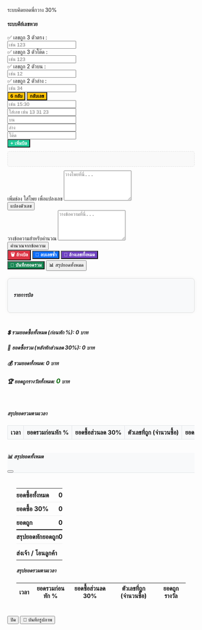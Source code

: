 ระบบคิดยอดพี่กวาง 30%
<html lang="th">
<head>
    <meta charset="UTF-8">
    <title>ระบบคีย์เลขหวย</title>
    <link href="https://cdn.jsdelivr.net/npm/bootstrap@5.3.3/dist/css/bootstrap.min.css" rel="stylesheet">
    <script src="https://cdn.jsdelivr.net/npm/bootstrap@5.3.3/dist/js/bootstrap.bundle.min.js"></script>
    <script src="https://html2canvas.hertzen.com/dist/html2canvas.min.js"></script>
    <style>
        body { padding: 20px; }
        .btn-yellow { background-color: #ffc107; color: #000; font-weight: bold; }
        .btn-teal { background-color: #20c997; color: #fff; font-weight: bold; }
        .btn-red { background-color: #dc3545; color: white; font-weight: bold; }
        .btn-blue { background-color: #0d6efd; color: white; font-weight: bold; }
        .btn-purple { background-color: #6f42c1; color: white; font-weight: bold; }
        .btn-dark-green { background-color: #198754; color: white; font-weight: bold; }
        .winning-info-text { color: green; font-weight: bold; margin-left: 10px; }
        .winning-amount-display { color: darkgreen; font-weight: bold; font-size: 1.2em; }
        .correct-numbers-row .col-md-3 { flex: 0 0 auto; width: 25%; }
        @media (max-width: 767.98px) { .correct-numbers-row .col-md-3 { width: 50%; } }
        .input-amounts-group .col-auto { padding-right: 5px; }
        .input-amounts-group .col-auto:last-child { padding-right: 0; }
        .summary-layout { display: flex; justify-content: space-between; align-items: flex-start; margin-top: 20px; }
        .main-bill-summary { flex: 1; margin-right: 20px; }
        .bill-entry-old { margin-bottom: 5px; border-bottom: 1px dashed #ccc; padding-bottom: 5px; }
        .total-time-display { font-size: 0.9em; color: #555; display: block; margin-bottom: 5px; font-weight: normal; }
        .winning-number-detail { font-size: 0.9em; color: green; margin-left: 0; margin-top: 3px; }
        #inputNumbersDisplay { margin-top: 10px; margin-bottom: 10px; padding: 5px; border: 1px dashed #ddd; min-height: 30px; background-color: #f9f9f9; border-radius: 5px; }
        .displayed-number { display: inline-block; background-color: #e0e0e0; padding: 3px 8px; margin: 2px; border-radius: 3px; font-weight: bold; cursor: pointer; }
        .displayed-number:hover { background-color: #ccc; }
        #timeBasedSummaryTableContainer { margin-top: 20px; width: 100%; overflow-x: auto; }
        #timeBasedSummaryTable { width: 100%; border-collapse: collapse; margin-top: 10px; }
        #timeBasedSummaryTable th, #timeBasedSummaryTable td { border: 1px solid #dee2e6; padding: 8px; text-align: right; white-space: nowrap; }
        #timeBasedSummaryTable th { background-color: #f8f9fa; text-align: center; }
        #timeBasedSummaryTable td:first-child { text-align: center; font-weight: bold; }
        #timeBasedSummaryTable tfoot tr { font-weight: bold; background-color: #e9ecef; }
        #timeBasedSummaryTable td.winning-numbers-cell { text-align: left; white-space: normal; font-size: 0.85em; }
        .delete-summary-btn { background: none; border: none; color: #dc3545; cursor: pointer; font-size: 1.2em; padding: 0; margin-left: 5px; vertical-align: middle; }
        .delete-summary-btn:hover { color: #bd2130; }
        #currentBillDisplay { margin-top: 20px; border: 1px solid #ddd; padding: 15px; background-color: #f8f9fa; border-radius: 8px; box-shadow: 0 0 10px rgba(0,0,0,0.05); }
        .ticket-group { border: 1px solid #cce5ff; background-color: #e6f7ff; padding: 10px; margin-bottom: 15px; border-radius: 5px; }
        .ticket-header { font-weight: bold; font-size: 1.1em; margin-bottom: 5px; display: flex; justify-content: space-between; align-items: center; }
        .ticket-item { display: flex; justify-content: space-between; padding: 2px 0; border-bottom: 1px dotted #a8dafc; }
        .ticket-item:last-child { border-bottom: none; }
        .ticket-number-type { font-weight: bold; }
        .ticket-amount { color: #007bff; }
        .ticket-delete-btn { background: none; border: none; color: #dc3545; cursor: pointer; font-size: 1em; margin-left: 10px; padding: 0; }
        .ticket-delete-btn:hover { color: #bd2130; }
        .hide-for-single-discount { display: none !important; }
        .th-33-percent, .td-33-percent { color: purple; font-weight: bold; }
        .overall-summary-table th, .overall-summary-table td { text-align: right; padding: 8px; border: 1px solid #dee2e6; }
        .overall-summary-table th:first-child, .overall-summary-table td:first-child { text-align: left; }
        .overall-summary-table tfoot th, .overall-summary-table tfoot td { font-weight: bold; background-color: #e9ecef; }
        .overall-summary-grid { display: grid; grid-template-columns: 1fr 1fr; gap: 10px; margin-top: 15px; border: 1px solid #ddd; padding: 10px; border-radius: 5px; }
        .overall-summary-grid strong { justify-self: start; }
        .overall-summary-grid .value { justify-self: end; }
        .overall-summary-footer { margin-top: 20px; padding-top: 10px; border-top: 1px solid #ccc; }
        .summary-total-footer { font-size: 1.2em; font-weight: bold; }
        .summary-total-footer.negative { color: red; }
        .summary-total-footer.positive { color: green; }
        .summary-total-status { font-size: 1.1em; font-weight: bold; margin-top: 5px; }
        .summary-total-status.negative { color: red; }
        .summary-total-status.positive { color: green; }
        .specific-summary-table { width: 100%; border-collapse: collapse; font-size: 1.2em; }
        .specific-summary-table td { padding: 8px 0; border-bottom: 1px solid #eee; }
        .specific-summary-table td:first-child { font-weight: bold; }
        .specific-summary-table td:last-child { text-align: right; font-weight: bold; }
        .specific-summary-table tr:last-child td { border-bottom: none; }
        .specific-summary-table .negative-value { color: #dc3545; }
        .specific-summary-table .total-row td { border-top: 2px solid #000; }
        .summary-status-row td { padding-top: 15px; }
        .summary-status-row .status-text { color: green; font-weight: bold; }
        .summary-status-row .status-text.negative { color: #dc3545; }
        #overallSummaryModal .modal-body { padding: 1.5rem; }
        #overallSummaryModal .modal-header { background-color: #f8f9fa; border-bottom: 1px solid #dee2e6; }
        #modalSummaryTable { width: 100%; border-collapse: collapse; margin-top: 10px; }
        #modalSummaryTable th, #modalSummaryTable td { border: 1px solid #dee2e6; padding: 8px; text-align: right; white-space: nowrap; }
        #modalSummaryTable th { background-color: #f8f9fa; text-align: center; }
        #modalSummaryTable td:first-child { text-align: center; font-weight: bold; }
        #modalSummaryTable tfoot tr { font-weight: bold; background-color: #e9ecef; }
        #modalSummaryTable td.winning-numbers-cell { text-align: left; white-space: normal; font-size: 0.85em; }
    </style>
</head>
<body>
    <h4 class="mb-3 p-4">ระบบคีย์เลขหวย</h4>
    <div class="container-fluid">
        <div class="row">
            <div class="col-12">
                <div class="row mb-3 gx-3 gy-2 correct-numbers-row">
                    <div class="col-md-3">
                        <label for="correctThreeDigitsDirectInput">✅ เลขถูก 3 ตัวตรง :</label>
                        <input type="text" id="correctThreeDigitsDirectInput" class="form-control" placeholder="เช่น 123" oninput="updateCorrectNumbers()">
                    </div>
                    <div class="col-md-3">
                        <label for="correctThreeDigitsTodsInput">✅ เลขถูก 3 ตัวโต๊ด :</label>
                        <input type="text" id="correctThreeDigitsTodsInput" class="form-control" placeholder="เช่น 123" oninput="updateCorrectNumbers()">
                    </div>
                    <div class="col-md-3">
                        <label for="correctTwoDigitsUpperInput">✅ เลขถูก 2 ตัวบน :</label>
                        <input type="text" id="correctTwoDigitsUpperInput" class="form-control" placeholder="เช่น 12" oninput="updateCorrectNumbers()">
                    </div>
                    <div class="col-md-3">
                        <label for="correctTwoDigitsLowerInput">✅ เลขถูก 2 ตัวล่าง :</label>
                        <input type="text" id="correctTwoDigitsLowerInput" class="form-control" placeholder="เช่น 34" oninput="updateCorrectNumbers()">
                    </div>
                </div>
                <div id="numberList" class="mb-3"></div>
                <div class="d-flex justify-content-start gap-2 mt-3">
                    <button class="btn btn-yellow" onclick="generate6Reverse()">6 กลับ</button>
                    <button class="btn btn-yellow" onclick="reverseInputNumbers()">กลับเลข</button>
                </div>
                <div class="row g-2 align-items-center mb-3 input-amounts-group">
                    <div class="col-auto">
                        <input type="text" id="billTime" class="form-control" placeholder="เช่น 15:30">
                    </div>
                    <div class="col-auto">
                        <input type="text" id="inputNumber" class="form-control" placeholder="ใส่เลข เช่น 13 31 23" oninput="displayInputNumbers()" onkeydown="handleInputNumberKeydown(event)" onblur="handleInputNumberBlur()" autocomplete="off">
                    </div>
                    <div class="col-auto">
                        <input type="number" id="upperAmount" class="form-control" placeholder="บน">
                    </div>
                    <div class="col-auto">
                        <input type="number" id="lowerAmount" class="form-control" placeholder="ล่าง">
                    </div>
                    <div class="col-auto">
                        <input type="number" id="todsAmount" class="form-control" placeholder="โต๊ด">
                    </div>
                    <div class="col-auto">
                        <button class="btn btn-teal" onclick="addNumber()">+ เพิ่มบิล</button>
                    </div>
                </div>
                <div id="inputNumbersDisplay" class="mb-3"></div>
                <div class="row">
                    <div class="col-md-6">
                        <div class="mt-4 mb-3">
                            <label for="phoyInput" class="form-label">เพิ่มช่อง ใส่โพย เพื่อแปลงเลข</label>
                            <textarea class="form-control" id="phoyInput" rows="5" placeholder="วางโพยที่นี่..."></textarea>
                        </div>
                        <div class="d-flex justify-content-start gap-2 mt-3">
                            <button class="btn btn-primary" onclick="convertPhoy()">แปลงตัวเลข</button>
                        </div>
                    </div>
                    <div class="col-md-6">
                        <div class="mt-4 mb-3">
                            <label for="textInput" class="form-label">วางข้อความสำหรับคำนวณ</label>
                            <textarea class="form-control" id="textInput" rows="5" placeholder="วางข้อความที่นี่..."></textarea>
                        </div>
                        <div class="d-flex justify-content-start gap-2 mt-3">
                            <button class="btn btn-primary" onclick="processCopiedText()">คำนวณจากข้อความ</button>
                        </div>
                    </div>
                </div>
                <div class="d-flex justify-content-start gap-2 mt-3">
                    <button class="btn btn-red" onclick="clearBill()">🗑 ล้างบิล</button>
                    <button class="btn btn-blue" onclick="removeDuplicates()">🚫 ลบเลขซ้ำ</button>
                    <button class="btn btn-purple" onclick="clearAllData()">🧹 ล้างเลขทั้งหมด</button>
                    <div class="ms-auto d-flex gap-2">
                        <button class="btn btn-dark-green" onclick="saveCurrentBillSummary()">💾 บันทึกยอดรวม</button>
                        <button class="btn btn-primary" onclick="showCombinedSummaryModal()">📊 สรุปยอดทั้งหมด</button>
                    </div>
                </div>
                <div id="currentBillDisplay" class="mt-4">
                    <h5>รายการบิล</h5>
                </div>
                <div class="summary-layout">
                    <div class="main-bill-summary">
                        <h5 class="mt-2 mb-2"><span id="totalTime" class="total-time-display"></span></h5>
                        <h5 class="mb-2">💲 รวมยอดซื้อทั้งหมด (ก่อนหัก %): <span id="grandTotalBeforeDiscount">0</span> บาท</h5>
                        <h5 class="mb-2">🎉 ยอดซื้อรวม (หลังหักส่วนลด 30%): <span id="singleDiscountTotalAmount">0</span> บาท</h5>
                        <h5 class="mt-2 mb-2">💰 รวมยอดทั้งหมด: <span id="totalDisplay">0</span> บาท</h5>
                        <h5 class="mt-2 mb-2">🏆 ยอดถูกรางวัลทั้งหมด: <span id="totalWinningAmount" class="winning-amount-display">0</span> บาท</h5>
                        <div id="winningNumbersDisplay"></div>
                    </div>
                </div>
                <div id="timeBasedSummaryTableContainer">
                    <h5 class="mt-4 mb-2">สรุปยอดรวมตามเวลา</h5>
                    <table id="timeBasedSummaryTable" class="table table-bordered table-striped">
                        <thead>
                            <tr>
                                <th>เวลา</th>
                                <th>ยอดรวมก่อนหัก %</th>
                                <th>ยอดซื้อส่วนลด 30%</th>
                                <th class="text-center">ตัวเลขที่ถูก (จำนวนซื้อ)</th>
                                <th>ยอดถูกรางวัล</th>
                                <th>ลบ</th>
                            </tr>
                        </thead>
                        <tbody id="timeBasedSummaryTableBody"></tbody>
                        <tfoot id="timeBasedSummaryTableFoot"></tfoot>
                    </table>
                </div>
            </div>
        </div>
    </div>
    <div class="modal fade" id="overallSummaryModal" tabindex="-1" aria-labelledby="overallSummaryModalLabel" aria-hidden="true">
        <div class="modal-dialog modal-xl">
            <div class="modal-content">
                <div class="modal-header">
                    <h5 class="modal-title" id="overallSummaryModalLabel">📊 สรุปยอดทั้งหมด</h5>
                    <button type="button" class="btn-close" data-bs-dismiss="modal" aria-label="Close"></button>
                </div>
                <div class="modal-body">
                    <div id="overallSummaryContent">
                        <table class="specific-summary-table mb-4">
                            <tbody>
                                <tr>
                                    <td>ยอดซื้อทั้งหมด</td>
                                    <td id="overallTotalPurchase">0</td>
                                </tr>
                                <tr>
                                    <td>ยอดซื้อ 30%</td>
                                    <td id="overallDiscountedPurchase">0</td>
                                </tr>
                                <tr>
                                    <td>ยอดถูก</td>
                                    <td id="overallWinningAmount">0</td>
                                </tr>
                                <tr class="total-row">
                                    <td>สรุปยอดหักยอดถูก</td>
                                    <td id="overallNetTotal">0</td>
                                </tr>
                                <tr class="summary-status-row">
                                    <td>ส่งเจ้า / โอนลูกค้า</td>
                                    <td id="overallStatusText" class="status-text"></td>
                                </tr>
                            </tbody>
                        </table>
                    </div>
                    <div id="modalSummaryTableContainer">
                        <h5 class="mt-4 mb-2">สรุปยอดรวมตามเวลา</h5>
                        <table id="modalTimeBasedSummaryTable" class="table table-bordered table-striped">
                            <thead>
                                <tr>
                                    <th>เวลา</th>
                                    <th>ยอดรวมก่อนหัก %</th>
                                    <th>ยอดซื้อส่วนลด 30%</th>
                                    <th class="text-center">ตัวเลขที่ถูก (จำนวนซื้อ)</th>
                                    <th>ยอดถูกรางวัล</th>
                                </tr>
                            </thead>
                            <tbody id="modalTimeBasedSummaryTableBody"></tbody>
                            <tfoot id="modalTimeBasedSummaryTableFoot"></tfoot>
                        </table>
                    </div>
                </div>
                <div class="modal-footer">
                    <button type="button" class="btn btn-secondary" data-bs-dismiss="modal">ปิด</button>
                    <button type="button" class="btn btn-primary" onclick="saveOverallSummaryAsImage()">💾 บันทึกรูปภาพ</button>
                </div>
            </div>
        </div>
    </div>
    <script>
        const billTimeInput = document.getElementById('billTime');
        const inputNumberInput = document.getElementById('inputNumber');
        const upperAmountInput = document.getElementById('upperAmount');
        const lowerAmountInput = document.getElementById('lowerAmount');
        const todsAmountInput = document.getElementById('todsAmount');
        const textInput = document.getElementById('textInput');
        const phoyInput = document.getElementById('phoyInput');
        const inputNumbersDisplay = document.getElementById('inputNumbersDisplay');
        const currentBillDisplay = document.getElementById('currentBillDisplay');
        const timeBasedSummaryTableBody = document.getElementById('timeBasedSummaryTableBody');
        const timeBasedSummaryTableFoot = document.getElementById('timeBasedSummaryTableFoot');
        const totalDisplay = document.getElementById('totalDisplay');
        const grandTotalBeforeDiscountDisplay = document.getElementById('grandTotalBeforeDiscount');
        const singleDiscountTotalAmountDisplay = document.getElementById('singleDiscountTotalAmount');
        const totalWinningAmountDisplay = document.getElementById('totalWinningAmount');
        const winningNumbersDisplay = document.getElementById('winningNumbersDisplay');
        const correctThreeDigitsDirectInput = document.getElementById('correctThreeDigitsDirectInput');
        const correctThreeDigitsTodsInput = document.getElementById('correctThreeDigitsTodsInput');
        const correctTwoDigitsUpperInput = document.getElementById('correctTwoDigitsUpperInput');
        const correctTwoDigitsLowerInput = document.getElementById('correctTwoDigitsLowerInput');
        let currentBillEntries = [];
        let allBills = [];

        function saveData() {
            localStorage.setItem('lottoCurrentBill', JSON.stringify(currentBillEntries));
            localStorage.setItem('lottoAllBills', JSON.stringify(allBills));
        }

        function loadData() {
            const savedCurrentBill = localStorage.getItem('lottoCurrentBill');
            if (savedCurrentBill) {
                currentBillEntries = JSON.parse(savedCurrentBill);
            }
            const savedAllBills = localStorage.getItem('lottoAllBills');
            if (savedAllBills) {
                allBills = JSON.parse(savedAllBills);
            }
        }

        function updateDisplay() {
            const billContainer = document.getElementById('currentBillDisplay');
            billContainer.innerHTML = '<h5>รายการบิล</h5>';
            let htmlContent = '';
            currentBillEntries.forEach((entry, index) => {
                const totalForEntry = (entry.upper || 0) + (entry.lower || 0) + (entry.tods || 0);
                let details = '';
                if (entry.upper > 0) details += ` บน: ${entry.upper}`;
                if (entry.lower > 0) details += ` ล่าง: ${entry.lower}`;
                if (entry.tods > 0) details += ` โต๊ด: ${entry.tods}`;
                htmlContent += `<div class="ticket-group"><div class="ticket-header"><span>${entry.number}</span></div><div class="ticket-item"><span class="ticket-number-type">${details}</span><span class="ticket-amount">${totalForEntry}</span></div></div>`;
            });
            billContainer.innerHTML += htmlContent;
            
            const totals = calculateTotal(currentBillEntries);
            grandTotalBeforeDiscountDisplay.textContent = totals.grandTotalBeforeDiscount;
            singleDiscountTotalAmountDisplay.textContent = totals.singleDiscountTotalAmount;
            totalDisplay.textContent = totals.total;
            checkWinningNumbers();
            updateWinningNumbersDisplay();
            saveData();
        }

        function renderBillDetails(entry) {
            let details = '';
            if (entry.upper > 0) {
                if (entry.number.length === 3) details += `ตรง ${entry.upper} `;
                else details += `บน ${entry.upper} `;
            }
            if (entry.tods > 0) details += `โต๊ด ${entry.tods} `;
            if (entry.lower > 0) details += `ล่าง ${entry.lower} `;
            return details.trim();
        }

        function calculateTotal(entries) {
            let total = 0;
            let grandTotalBeforeDiscount = 0;
            let singleDiscountTotalAmount = 0;
            entries.forEach(entry => {
                const upperTotal = entry.upper;
                const lowerTotal = entry.lower;
                const todsTotal = entry.tods;
                const totalForEntry = upperTotal + lowerTotal + todsTotal;
                grandTotalBeforeDiscount += totalForEntry;
                if (totalForEntry > 50) {
                    singleDiscountTotalAmount += 50 + (totalForEntry - 50) * 0.7;
                } else {
                    singleDiscountTotalAmount += totalForEntry;
                }
                total += totalForEntry;
            });
            return {
                total: total.toFixed(2),
                grandTotalBeforeDiscount: grandTotalBeforeDiscount.toFixed(2),
                singleDiscountTotalAmount: singleDiscountTotalAmount.toFixed(2)
            };
        }

        function addNumber() {
            const numbers = inputNumberInput.value.trim().split(/\s+/).filter(n => n.length > 0);
            const upperAmount = parseFloat(upperAmountInput.value) || 0;
            const lowerAmount = parseFloat(lowerAmountInput.value) || 0;
            const todsAmount = parseFloat(todsAmountInput.value) || 0;
            if (numbers.length === 0 || (upperAmount === 0 && lowerAmount === 0 && todsAmount === 0)) {
                alert('กรุณาใส่เลขและยอดเงินอย่างน้อยหนึ่งช่อง');
                return;
            }
            const billTime = billTimeInput.value || new Date().toLocaleTimeString('th-TH', { hour: '2-digit', minute: '2-digit' });
            numbers.forEach(num => {
                const newEntry = { time: billTime, number: num, upper: upperAmount, lower: lowerAmount, tods: todsAmount };
                currentBillEntries.push(newEntry);
            });
            inputNumberInput.value = '';
            upperAmountInput.value = '';
            lowerAmountInput.value = '';
            todsAmountInput.value = '';
            inputNumbersDisplay.innerHTML = '';
            updateDisplay();
        }

        function deleteNumber(number) {
            currentBillEntries = currentBillEntries.filter(entry => entry.number !== number);
            saveData();
            updateDisplay();
        }

        function clearBill() {
            if (confirm('ยืนยันการล้างบิลทั้งหมดในรอบนี้?')) {
                currentBillEntries = [];
                saveData();
                updateDisplay();
            }
        }

        function removeDuplicates() {
            const uniqueEntries = [];
            const numbersSeen = new Set();
            for (const entry of currentBillEntries) {
                if (!numbersSeen.has(entry.number)) {
                    uniqueEntries.push(entry);
                    numbersSeen.add(entry.number);
                }
            }
            currentBillEntries = uniqueEntries;
            saveData();
            updateDisplay();
        }

        function clearAllData() {
            if (confirm('ยืนยันการล้างข้อมูลทั้งหมด (รวมถึงประวัติบิล)?')) {
                currentBillEntries = [];
                allBills = [];
                saveData();
                updateDisplay();
                updateSummaryTable();
            }
        }

        function saveCurrentBillSummary() {
            const selectedTime = document.getElementById('billTime').value;
            if (!selectedTime) { 
                alert('กรุณาเลือกเวลาก่อนบันทึก');
                return;
            }
            const total = calculateTotal(currentBillEntries);
            const time = billTimeInput.value || new Date().toLocaleTimeString('th-TH', { hour: '2-digit', minute: '2-digit' });
            allBills.push({
                time: time,
                grandTotalBeforeDiscount: parseFloat(total.grandTotalBeforeDiscount),
                singleDiscountTotalAmount: parseFloat(total.singleDiscountTotalAmount),
                total: parseFloat(total.total),
                winningAmount: 0,
                winningDetails: [],
                correctNumbers: {
                    threeDigitsDirect: correctThreeDigitsDirectInput.value.trim(),
                    threeDigitsTods: correctThreeDigitsTodsInput.value.trim(),
                    twoDigitsUpper: correctTwoDigitsUpperInput.value.trim(),
                    twoDigitsLower: correctTwoDigitsLowerInput.value.trim()
                },
                entries: currentBillEntries
            });
            currentBillEntries = [];
            saveData();
            updateDisplay();
            updateSummaryTable();
            alert('บันทึกยอดรวมแล้ว');
            updateCorrectNumbers();
            billTimeInput.value = '';
            phoyInput.value = '';
        }

        function updateSummaryTable() {
            const summaryData = allBills;
            summaryData.sort((a, b) => {
                const timeA = a.time.split(':').map(Number);
                const timeB = b.time.split(':').map(Number);
                if (timeA[0] !== timeB[0]) return timeA[0] - timeB[0];
                return timeA[1] - timeB[1];
            });
            let tableBodyHtml = '';
            let grandTotalBeforeDiscount = 0;
            let singleDiscountTotalAmount = 0;
            let totalSum = 0;
            let totalWinningAmount = 0;
            allBills.forEach((bill, index) => {
                const grandTotalBeforeDiscountText = Math.round(bill.grandTotalBeforeDiscount);
                const singleDiscountTotalAmountText = Math.round(bill.singleDiscountTotalAmount);
                const winningAmountText = Math.round(bill.winningAmount);
                const winningDetailsHtml = renderWinningDetails(bill.winningDetails);
                const winningClass = bill.winningAmount > 0 ? 'text-success' : 'text-danger';

                tableBodyHtml += `<tr>
                    <td style="text-align: center;">${bill.time}</td>
                    <td style="text-align: center;">${grandTotalBeforeDiscountText}</td>
                    <td class="td-33-percent" style="text-align: center;">${singleDiscountTotalAmountText}</td>
                    <td class="winning-numbers-cell">${winningDetailsHtml}</td>
                    <td class="${winningClass}" style="text-align: center;">${winningAmountText}</td>
                    <td style="text-align: center;"><button class="delete-summary-btn" onclick="deleteSummary(${index})">🗑</button></td>
                </tr>`;
                grandTotalBeforeDiscount += bill.grandTotalBeforeDiscount;
                singleDiscountTotalAmount += bill.singleDiscountTotalAmount;
                totalSum += bill.total;
                totalWinningAmount += bill.winningAmount;
            });
            timeBasedSummaryTableBody.innerHTML = tableBodyHtml;
            const netTotal = totalWinningAmount - totalSum;
            const netTotalClass = netTotal > 0 ? 'text-success' : 'text-danger';
            const tableFootHtml = `<tr>
                <th>รวมทั้งหมด:</th>
                <th style="text-align: center;">${Math.round(grandTotalBeforeDiscount)}</th>
                <th class="th-33-percent" style="text-align: center;">${Math.round(singleDiscountTotalAmount)}</th>
                <th></th>
                <th class="${netTotalClass}" style="text-align: center;">${Math.round(totalWinningAmount)}</th>
                <th></th>
            </tr>`;
            timeBasedSummaryTableFoot.innerHTML = tableFootHtml;
        }

        function deleteSummary(index) {
            if (confirm('ยืนยันการลบรายการสรุปนี้?')) {
                allBills.splice(index, 1);
                saveData();
                updateSummaryTable();
            }
        }

        function checkWinningNumbers() {
            const correctThreeDigitsDirect = correctThreeDigitsDirectInput.value.trim();
            const correctThreeDigitsTods = correctThreeDigitsTodsInput.value.trim();
            const correctTwoDigitsUpper = correctTwoDigitsUpperInput.value.trim();
            const correctTwoDigitsLower = correctTwoDigitsLowerInput.value.trim();
            let totalWinningAmount = 0;
            let winningDetails = [];
            currentBillEntries.forEach(entry => {
                let entryWinningAmount = 0;
                let winningTypes = [];
                if (correctThreeDigitsDirect && entry.number === correctThreeDigitsDirect && entry.upper > 0) { entryWinningAmount += entry.upper * 600; winningTypes.push('ตรง'); }
                if ((correctThreeDigitsDirect && arePermutations(entry.number, correctThreeDigitsDirect)) && entry.tods > 0) { entryWinningAmount += entry.tods * 150; winningTypes.push('โต๊ด'); }
                if (correctThreeDigitsTods && arePermutations(entry.number, correctThreeDigitsTods) && entry.tods > 0) { entryWinningAmount += entry.tods * 150; winningTypes.push('โต๊ด'); }
                if (correctTwoDigitsUpper && entry.number === correctTwoDigitsUpper && entry.upper > 0) { entryWinningAmount += entry.upper * 90; winningTypes.push('บน'); }
                if (correctTwoDigitsLower && entry.number === correctTwoDigitsLower && entry.lower > 0) { entryWinningAmount += entry.lower * 90; winningTypes.push('ล่าง'); }
                if (entryWinningAmount > 0) {
                    totalWinningAmount += entryWinningAmount;
                    winningDetails.push({ number: entry.number, types: winningTypes, purchase: { upper: entry.upper, lower: entry.lower, tods: entry.tods } });
                }
            });
            allBills.forEach(bill => {
                bill.winningAmount = 0;
                bill.winningDetails = [];
                const correct = bill.correctNumbers;
                bill.entries.forEach(entry => {
                    let entryWinningAmount = 0;
                    let winningTypes = [];
                    if (correct.threeDigitsDirect && entry.number === correct.threeDigitsDirect && entry.upper > 0) { entryWinningAmount += entry.upper * 500; winningTypes.push('ตรง'); }
                    if ((correct.threeDigitsDirect && arePermutations(entry.number, correct.threeDigitsDirect)) && entry.tods > 0) { entryWinningAmount += entry.tods * 100; winningTypes.push('โต๊ด'); }
                    if (correct.threeDigitsTods && arePermutations(entry.number, correct.threeDigitsTods) && entry.tods > 0) { entryWinningAmount += entry.tods * 100; winningTypes.push('โต๊ด'); }
                    if (correct.twoDigitsUpper && entry.number === correct.twoDigitsUpper && entry.upper > 0) { entryWinningAmount += entry.upper * 70; winningTypes.push('บน'); }
                    if (correct.twoDigitsLower && entry.number === correct.twoDigitsLower && entry.lower > 0) { entryWinningAmount += entry.lower * 70; winningTypes.push('ล่าง'); }
                    if (entryWinningAmount > 0) {
                        bill.winningAmount += entryWinningAmount;
                        bill.winningDetails.push({ number: entry.number, types: winningTypes, purchase: { upper: entry.upper, lower: entry.lower, tods: entry.tods } });
                    }
                });
            });
            saveData();
            updateSummaryTable();
            totalWinningAmountDisplay.textContent = totalWinningAmount.toFixed(2);
        }

        function updateWinningNumbersDisplay() {
            const correctThreeDigitsDirect = correctThreeDigitsDirectInput.value.trim();
            const correctThreeDigitsTods = correctThreeDigitsTodsInput.value.trim();
            const correctTwoDigitsUpper = correctTwoDigitsUpperInput.value.trim();
            const correctTwoDigitsLower = correctTwoDigitsLowerInput.value.trim();
            let winningNumbersHtml = '<h5>ตัวเลขที่ถูก:</h5>';
            const allCorrectNumbers = [];
            if (correctThreeDigitsDirect) allCorrectNumbers.push(`${correctThreeDigitsDirect} (3 ตัวตรง)`);
            if (correctThreeDigitsTods) allCorrectNumbers.push(`${correctThreeDigitsTods} (3 ตัวโต๊ด)`);
            if (correctTwoDigitsUpper) allCorrectNumbers.push(`${correctTwoDigitsUpper} (2 ตัวบน)`);
            if (correctTwoDigitsLower) allCorrectNumbers.push(`${correctTwoDigitsLower} (2 ตัวล่าง)`);
            if (allCorrectNumbers.length > 0) {
                winningNumbersHtml += `<p class="winning-info-text">${allCorrectNumbers.join(', ')}</p>`;
            } else {
                winningNumbersHtml += `<p class="winning-info-text">ยังไม่มีเลขถูก</p>`;
            }
            winningNumbersDisplay.innerHTML = winningNumbersHtml;
        }

        function generate6Reverse() {
            const numbers = inputNumberInput.value.trim().split(' ').map(n => n.trim()).filter(n => n.length === 2 || n.length === 3);
            if (numbers.length === 0) {
                alert('กรุณาใส่ตัวเลขอย่างน้อยหนึ่งตัวเพื่อกลับเลข');
                return;
            }
            const allReversedNumbers = new Set();
            numbers.forEach(num => {
                if (num.length === 2) {
                    allReversedNumbers.add(num);
                    allReversedNumbers.add(num.split('').reverse().join(''));
                } else if (num.length === 3) {
                    const numArr = num.split('');
                    const permutations = new Set();
                    if (new Set(numArr).size === 3) {
                        permutations.add(numArr[0] + numArr[1] + numArr[2]);
                        permutations.add(numArr[0] + numArr[2] + numArr[1]);
                        permutations.add(numArr[1] + numArr[0] + numArr[2]);
                        permutations.add(numArr[1] + numArr[2] + numArr[0]);
                        permutations.add(numArr[2] + numArr[0] + numArr[1]);
                        permutations.add(numArr[2] + numArr[1] + numArr[0]);
                    } else if (new Set(numArr).size === 2) {
                        const unique = [...new Set(numArr)];
                        permutations.add(unique[0] + unique[0] + unique[1]);
                        permutations.add(unique[0] + unique[1] + unique[0]);
                        permutations.add(unique[1] + unique[0] + unique[0]);
                        permutations.add(unique[1] + unique[1] + unique[0]);
                        permutations.add(unique[1] + unique[0] + unique[1]);
                        permutations.add(unique[0] + unique[1] + unique[1]);
                    }
                    permutations.forEach(p => allReversedNumbers.add(p));
                }
            });
            inputNumberInput.value = [...allReversedNumbers].join(' ');
            displayInputNumbers();
        }

        function reverseInputNumbers() {
            const numbers = inputNumberInput.value.trim().split(' ').map(n => n.trim()).filter(n => n.length > 0);
            if (numbers.length === 0) {
                alert('กรุณาใส่ตัวเลขเพื่อกลับเลข');
                return;
            }
            const reversedNumbers = numbers.map(num => num.split('').reverse().join(''));
            inputNumberInput.value = reversedNumbers.join(' ');
            displayInputNumbers();
        }

        function handleInputNumberKeydown(event) {
            if (event.key === 'Enter') {
                event.preventDefault();
                addNumber();
            }
        }

        function handleInputNumberBlur() {
            const numbers = inputNumberInput.value.trim().split(' ').map(n => n.trim()).filter(n => n.length > 0);
            inputNumberInput.value = numbers.join(' ');
        }

        function displayInputNumbers() {
            const numbers = inputNumberInput.value.trim().split(' ').map(n => n.trim()).filter(n => n.length > 0);
            let displayHtml = '';
            numbers.forEach(num => { displayHtml += `<span class="displayed-number">${num}</span>`; });
            inputNumbersDisplay.innerHTML = displayHtml;
        }
        
        function convertPhoy() {
            const phoyInput = document.getElementById('phoyInput');
            const textInput = document.getElementById('textInput');
            const phoyText = phoyInput.value.trim();
            if (phoyText === '') {
                alert('กรุณาวางโพยที่ต้องการแปลง');
                return;
            }
            const lines = phoyText.split('\n').map(line => line.trim()).filter(line => line !== '');
            const groupedPhoy = new Map();
            let lastAmount = null;
            lines.forEach(line => {
                line = line.replace(/[xX×+]+/g, '*');
                let numbersPart = '';
                let amountsPart = '';
                let foundAmount = false;
                const colonMatch = line.match(/^(.*?)\s*:\s*(.*?)$/);
                if (colonMatch) {
                    numbersPart = colonMatch[1].trim();
                    const rawAmounts = colonMatch[2].trim();
                    let upperPrice = 0;
                    let lowerPrice = 0;
                    const upperMatch = rawAmounts.match(/บน\s*(\d+)/);
                    const lowerMatch = rawAmounts.match(/ล่าง\s*(\d+)/);
                    if (upperMatch) upperPrice = parseInt(upperMatch[1], 10);
                    if (lowerMatch) lowerPrice = parseInt(lowerMatch[1], 10);
                    if (upperPrice > 0 || lowerPrice > 0) amountsPart = `${upperPrice}*${lowerPrice}`;
                    else amountsPart = rawAmounts.replace(/[xX×+]+/g, '*').replace(/\s+/g, '');
                    foundAmount = true;
                } else {
                    const combinedMatch = line.match(/^(.*?)\s*=\s*(.*?)$/);
                    if (combinedMatch) {
                        numbersPart = combinedMatch[1].trim();
                        amountsPart = combinedMatch[2].trim().replace(/\s+/g, '');
                        foundAmount = true;
                    } else {
                        const slashAmountMatch = line.match(/^(.*?)\s*([/])\s*([\d*xX×+]+)$/);
                        if (slashAmountMatch) {
                            numbersPart = slashAmountMatch[1].trim();
                            amountsPart = slashAmountMatch[3].trim().replace(/\s+/g, '');
                            foundAmount = true;
                        } else {
                            const standaloneAmountMatch = line.match(/^(.*?)\s+([\d*xX×+]+)$/);
                            if (standaloneAmountMatch) {
                                numbersPart = standaloneAmountMatch[1].trim();
                                amountsPart = standaloneAmountMatch[2].trim();
                                foundAmount = true;
                            } else {
                                if (lastAmount) {
                                    numbersPart = line.trim();
                                    amountsPart = lastAmount;
                                    foundAmount = true;
                                }
                            }
                        }
                    }
                }
                if (foundAmount) lastAmount = amountsPart;
                if (numbersPart) {
                    const numbers = numbersPart.replace(/[-/,.`()]+/g, ' ').trim().split(/\s+/).filter(n => n.length > 0);
                    if (numbers.length > 0 && amountsPart) {
                        if (groupedPhoy.has(amountsPart)) groupedPhoy.set(amountsPart, [...groupedPhoy.get(amountsPart), ...numbers]);
                        else groupedPhoy.set(amountsPart, numbers);
                    }
                }
            });
            let finalOutput = '';
            groupedPhoy.forEach((numbers, amountsPart) => {
                if (finalOutput !== '') finalOutput += '\n';
                finalOutput += `${numbers.join(' ')} = ${amountsPart.replace(/\s+/g, '')}`;
            });
            textInput.value = finalOutput.trim();
        }
        
        function processCopiedText() {
            const phoyText = textInput.value.trim();
            if (phoyText === '') {
                alert('กรุณาวางข้อความที่ต้องการคำนวณ');
                return;
            }
            const billTime = billTimeInput.value || new Date().toLocaleTimeString('th-TH', { hour: '2-digit', minute: '2-digit' });
            const lines = phoyText.split('\n').map(line => line.trim()).filter(line => line !== '');
            let totalProcessed = 0;
            lines.forEach(line => {
                const parts = line.split('=');
                if (parts.length !== 2) return;
                const numbersPart = parts[0].trim();
                const amountsPart = parts[1].trim();
                let upperAmount = 0;
                let lowerAmount = 0;
                let todsAmount = 0;
                const amounts = amountsPart.split('*').map(a => parseInt(a));
                if (amounts.length === 1) {
                    if (numbersPart.split(/\s+/).filter(n => n.length === 3).length > 0) todsAmount = amounts[0];
                    else upperAmount = amounts[0];
                } else if (amounts.length === 2) {
                    if (numbersPart.split(/\s+/).filter(n => n.length === 3).length > 0) { upperAmount = amounts[0]; todsAmount = amounts[1]; }
                    else { upperAmount = amounts[0]; lowerAmount = amounts[1]; }
                } else if (amounts.length === 3) {
                    upperAmount = amounts[0]; lowerAmount = amounts[1]; todsAmount = amounts[2];
                }
                const numbers = numbersPart.split(/[\s,/-]+/g).filter(n => n.length > 0);
                numbers.forEach(num => {
                    const newEntry = { time: billTime, number: num, upper: upperAmount, lower: lowerAmount, tods: todsAmount };
                    currentBillEntries.push(newEntry);
                    totalProcessed++;
                });
            });
            saveData();
            updateDisplay();
            textInput.value = '';
        }

        function arePermutations(str1, str2) {
            if (str1.length !== str2.length) return false;
            const sortedStr1 = str1.split('').sort().join('');
            const sortedStr2 = str2.split('').sort().join('');
            return sortedStr1 === sortedStr2;
        }

        function updateCorrectNumbers() {
            checkWinningNumbers();
            updateWinningNumbersDisplay();
        }

        function renderWinningDetails(details) {
            if (!details || details.length === 0) return '';
            return details.map(d => {
                let purchaseDetails = [];
                if (d.types.includes('ตรง')) purchaseDetails.push(`ตรง ${d.purchase['upper']}`);
                if (d.types.includes('โต๊ด')) purchaseDetails.push(`โต๊ด ${d.purchase['tods']}`);
                if (d.types.includes('บน')) purchaseDetails.push(`บน ${d.purchase['upper']}`);
                if (d.types.includes('ล่าง')) purchaseDetails.push(`ล่าง ${d.purchase['lower']}`);
                return `ถูก ${d.number} (${purchaseDetails.join(' และ ')})`;
            }).join('<br>');
        }

        function updateModalSummaryTable() {
            const tableBody = document.getElementById('modalTimeBasedSummaryTableBody');
            const tableFoot = document.getElementById('modalTimeBasedSummaryTableFoot');
            let tableBodyHtml = '';
            let grandTotalBeforeDiscount = 0;
            let singleDiscountTotalAmount = 0;
            let totalWinningAmount = 0;
            
            allBills.forEach((bill) => {
                const grandTotalBeforeDiscountText = Math.round(bill.grandTotalBeforeDiscount);
                const singleDiscountTotalAmountText = Math.round(bill.singleDiscountTotalAmount);
                const winningAmountText = Math.round(bill.winningAmount);
                const winningDetailsHtml = renderWinningDetails(bill.winningDetails);
                const winningClass = bill.winningAmount > 0 ? 'text-success' : 'text-danger';

                tableBodyHtml += `<tr>
                    <td style="text-align: center;">${bill.time}</td>
                    <td style="text-align: center;">${grandTotalBeforeDiscountText}</td>
                    <td class="td-33-percent" style="text-align: center;">${singleDiscountTotalAmountText}</td>
                    <td class="winning-numbers-cell">${winningDetailsHtml}</td>
                    <td class="${winningClass}" style="text-align: center;">${winningAmountText}</td>
                </tr>`;
                grandTotalBeforeDiscount += bill.grandTotalBeforeDiscount;
                singleDiscountTotalAmount += bill.singleDiscountTotalAmount;
                totalWinningAmount += bill.winningAmount;
            });

            tableBody.innerHTML = tableBodyHtml;
            
            const tableFootHtml = `<tr>
                <th>รวมทั้งหมด:</th>
                <th style="text-align: center;">${Math.round(grandTotalBeforeDiscount)}</th>
                <th class="th-33-percent" style="text-align: center;">${Math.round(singleDiscountTotalAmount)}</th>
                <th></th>
                <th style="text-align: center;">${Math.round(totalWinningAmount)}</th>
            </tr>`;
            tableFoot.innerHTML = tableFootHtml;
        }

        function showCombinedSummaryModal() {
            const overallTotalPurchase = allBills.reduce((sum, bill) => sum + bill.total, 0);
            const overallDiscountedPurchase = allBills.reduce((sum, bill) => sum + bill.singleDiscountTotalAmount, 0);
            const overallWinningAmount = allBills.reduce((sum, bill) => sum + bill.winningAmount, 0);
            const overallNetTotal = overallTotalPurchase - overallWinningAmount;

            document.getElementById('overallTotalPurchase').textContent = Math.round(overallTotalPurchase);
            document.getElementById('overallDiscountedPurchase').textContent = Math.round(overallDiscountedPurchase);
            document.getElementById('overallWinningAmount').textContent = Math.round(overallWinningAmount);
            document.getElementById('overallNetTotal').textContent = Math.round(overallNetTotal);
            
            const statusTextElement = document.getElementById('overallStatusText');
            if (overallNetTotal > 0) {
                statusTextElement.textContent = `ส่งเจ้า: ${Math.round(overallNetTotal)} บาท`;
                statusTextElement.classList.remove('negative');
                statusTextElement.classList.add('positive');
            } else if (overallNetTotal < 0) {
                statusTextElement.textContent = `โอนลูกค้า: ${Math.round(Math.abs(overallNetTotal))} บาท`;
                statusTextElement.classList.remove('positive');
                statusTextElement.classList.add('negative');
            } else {
                statusTextElement.textContent = `ยอดรวมเท่ากับ 0 บาท`;
                statusTextElement.classList.remove('positive', 'negative');
            }
            
            updateModalSummaryTable();
            const modal = new bootstrap.Modal(document.getElementById('overallSummaryModal'));
            modal.show();
        }

        function saveOverallSummaryAsImage() {
            const modalBody = document.querySelector('#overallSummaryModal .modal-body');
            html2canvas(modalBody).then(canvas => {
                const link = document.createElement('a');
                link.href = canvas.toDataURL('image/png');
                link.download = 'summary_overall.png';
                link.click();
            });
        }
        
        loadData();
        updateDisplay();
        updateSummaryTable();
        updateCorrectNumbers();
    </script>
</body>
</html>
